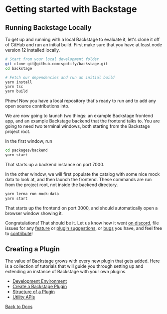 # Getting started with Backstage

## Running Backstage Locally

To get up and running with a local Backstage to evaluate it, let's clone it off
of GitHub and run an initial build. First make sure that you have at least node
version 12 installed locally.

```bash
# Start from your local development folder
git clone git@github.com:spotify/backstage.git
cd backstage

# Fetch our dependencies and run an initial build
yarn install
yarn tsc
yarn build
```

Phew! Now you have a local repository that's ready to run and to add any open
source contributions into.

We are now going to launch two things: an example Backstage frontend app, and an
example Backstage backend that the frontend talks to. You are going to need two
terminal windows, both starting from the Backstage project root.

In the first window, run

```bash
cd packages/backend
yarn start
```

That starts up a backend instance on port 7000.

In the other window, we will first populate the catalog with some nice mock data
to look at, and then launch the frontend. These commands are run from the
project root, not inside the backend directory.

```bash
yarn lerna run mock-data
yarn start
```

That starts up the frontend on port 3000, and should automatically open a
browser window showing it.

Congratulations! That should be it. Let us know how it went
[on discord](https://discord.gg/EBHEGzX), file issues for any
[feature](https://github.com/spotify/backstage/issues/new?labels=help+wanted&template=feature_template.md)
or
[plugin suggestions](https://github.com/spotify/backstage/issues/new?labels=plugin&template=plugin_template.md&title=%5BPlugin%5D+THE+PLUGIN+NAME),
or
[bugs](https://github.com/spotify/backstage/issues/new?labels=bug&template=bug_template.md)
you have, and feel free to
[contribute](https://github.com/spotify/backstage/blob/master/CONTRIBUTING.md)!

## Creating a Plugin

The value of Backstage grows with every new plugin that gets added. Here is a
collection of tutorials that will guide you through setting up and extending an
instance of Backstage with your own plugins.

- [Development Environment](development-environment.md)
- [Create a Backstage Plugin](../plugins/create-a-plugin.md)
- [Structure of a Plugin](../plugins/structure-of-a-plugin.md)
- [Utility APIs](../api/utility-apis.md)

[Back to Docs](../README.md)
